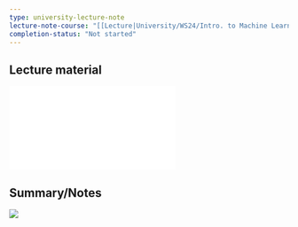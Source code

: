 ```yaml
---
type: university-lecture-note
lecture-note-course: "[[Lecture|University/WS24/Intro. to Machine Learning/Lecture]]"
completion-status: "Not started"
---
```

## Lecture material
![](_attachments/IML%20-%20WS23%20-%20Lecture%20Evaluation.pdf)
## Summary/Notes
![](_attachments/lecture9.rnote)